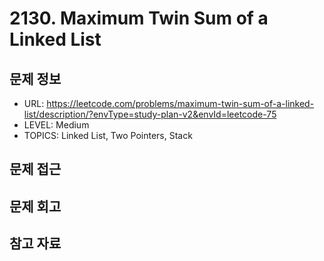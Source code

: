 # 2130. Maximum Twin Sum of a Linked List

## 문제 정보

- URL: https://leetcode.com/problems/maximum-twin-sum-of-a-linked-list/description/?envType=study-plan-v2&envId=leetcode-75
- LEVEL: Medium
- TOPICS: Linked List, Two Pointers, Stack

## 문제 접근

## 문제 회고

## 참고 자료
